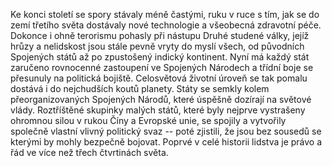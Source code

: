 Ke konci století se spory stávaly méně častými, ruku v ruce s tím, jak
se do zemí třetího světa dostávaly nové technologie a všeobecná
zdravotní péče. Dokonce i ohně terorismu pohasly při nástupu Druhé
studené války, jejíž hrůzy a nelidskost jsou stále pevně vryty do myslí
všech, od původních Spojených států až po zpustošený indický kontinent.
Nyní má každý stát zaručeno rovnocenné zastoupení ve Spojených Národech
a třídní boje se přesunuly na politická bojiště. Celosvětová životní
úroveň se tak pomalu dostává i do nejchudších koutů planety. Státy se
semkly kolem přeorganizovaných Spojených Národů, které úspěšně dozírají
na světové vlády. Roztříštěné skupinky malých států, které byly nejprve
vystrašeny ohromnou silou v rukou Číny a Evropské unie, se spojily a
vytvořily společně vlastní vlivný politický svaz -- poté zjistili, že
jsou bez sousedů se kterými by mohly bezpečně bojovat. Poprvé v celé
historii lidstva je právo a řád ve více než třech čtvrtinách světa.